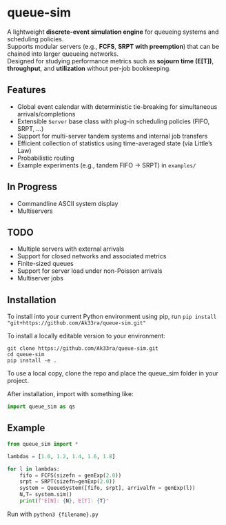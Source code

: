 # queue-sim

A lightweight **discrete-event simulation engine** for queueing systems and scheduling policies.  
Supports modular servers (e.g., **FCFS**, **SRPT with preemption**) that can be chained into larger queueing networks.  
Designed for studying performance metrics such as **sojourn time (E[T])**, **throughput**, and **utilization** without per-job bookkeeping.

## Features
- Global event calendar with deterministic tie-breaking for simultaneous arrivals/completions  
- Extensible `Server` base class with plug-in scheduling policies (FIFO, SRPT, …)  
- Support for multi-server tandem systems and internal job transfers  
- Efficient collection of statistics using time-averaged state (via Little’s Law)
- Probabilistic routing
- Example experiments (e.g., tandem FIFO → SRPT) in `examples/`

## In Progress
- Commandline ASCII system display
- Multiservers

## TODO
- Multiple servers with external arrivals
- Support for closed networks and associated metrics
- Finite-sized queues
- Support for server load under non-Poisson arrivals
- Multiserver jobs

## Installation
To install into your current Python environment using pip, run
`pip install "git+https://github.com/Ak33ra/queue-sim.git"`

To install a locally editable version to your environment:
```
git clone https://github.com/Ak33ra/queue-sim.git
cd queue-sim
pip install -e .
```

To use a local copy, clone the repo and place the queue_sim folder in your project.

After installation, import with something like:
```python
import queue_sim as qs
```

## Example
```python
from queue_sim import *

lambdas = [1.0, 1.2, 1.4, 1.6, 1.8]

for l in lambdas:
    fifo = FCFS(sizefn = genExp(2.0))
    srpt = SRPT(sizefn=genExp(2.0))
    system = QueueSystem([fifo, srpt], arrivalfn = genExp(l))
    N,T= system.sim()
    print(f"E[N]: {N}, E[T]: {T}"
```
Run with `python3 {filename}.py`


